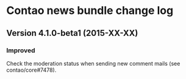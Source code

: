 Contao news bundle change log
=============================

Version 4.1.0-beta1 (2015-XX-XX)
--------------------------------

### Improved
Check the moderation status when sending new comment mails (see contao/core#7478).
